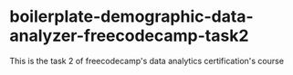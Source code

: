 # boilerplate-demographic-data-analyzer-freecodecamp-task2
This is the task 2 of freecodecamp's data analytics certification's course
